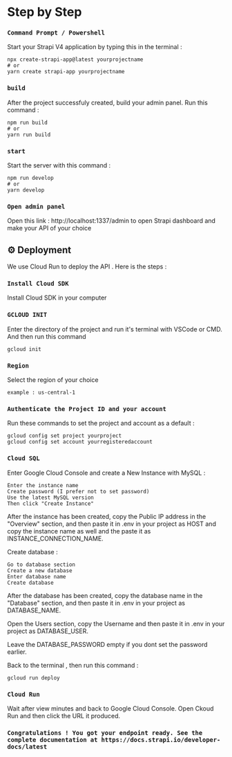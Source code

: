 # Step by Step

### `Command Prompt / Powershell`

Start your Strapi V4 application by typing this in the terminal : 

```
npx create-strapi-app@latest yourprojectname
# or
yarn create strapi-app yourprojectname
```

### `build`

After the project successfuly created, build your admin panel. Run this command :

```
npm run build
# or
yarn run build
```

### `start`

Start the server with this command : 

```
npm run develop
# or
yarn develop
```

### `Open admin panel`

Open this link : http://localhost:1337/admin to open Strapi dashboard and make your API of your choice

## ⚙️ Deployment

We use Cloud Run to deploy the API . Here is the steps : 

### `Install Cloud SDK`

Install Cloud SDK in your computer 

### `GCLOUD INIT`

Enter the directory of the project and run it's terminal with VSCode or CMD. And then run this command 

```
gcloud init
```

### `Region`

Select the region of your choice

```
example : us-central-1
```

### `Authenticate the Project ID and your account`

Run these commands to set the project and account as a default :

```
gcloud config set project yourproject
gcloud config set account yourregisteredaccount
```

### `Cloud SQL`

Enter Google Cloud Console and create a New Instance with MySQL :

```
Enter the instance name
Create password (I prefer not to set password)
Use the latest MySQL version
Then click "Create Instance"
```

After the instance has been created, copy the Public IP address in the "Overview" section, and then paste it in .env in your project as HOST and copy the instance name as well and the paste it as INSTANCE_CONNECTION_NAME.

Create database :

```
Go to database section
Create a new database
Enter database name
Create database
```

After the database has been created, copy the database name in the "Database" section, and then paste it in .env in your project as DATABASE_NAME.

Open the Users section, copy the Username and then paste it in .env in your project as DATABASE_USER.

Leave the DATABASE_PASSWORD empty if you dont set the password earlier.

Back to the terminal , then run this command : 

```
gcloud run deploy
```

### `Cloud Run`

Wait after view minutes and back to Google Cloud Console. Open Ckoud Run and then click the URL it produced. 

### `Congratulations ! You got your endpoint ready. See the complete documentation at https://docs.strapi.io/developer-docs/latest`
